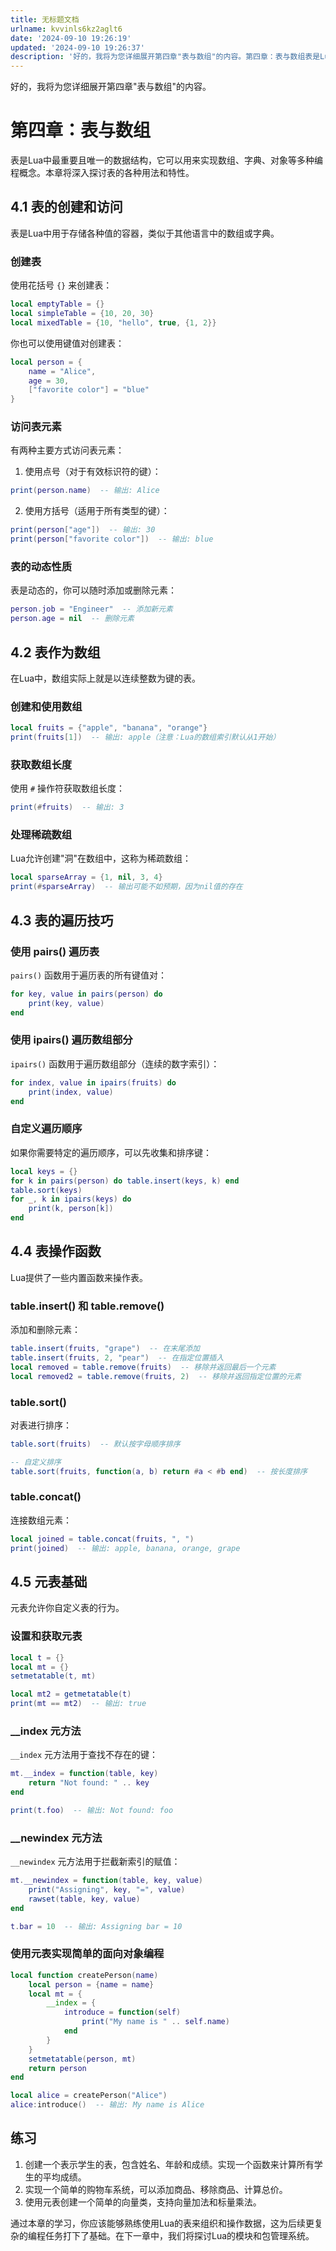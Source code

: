 ```yaml
---
title: 无标题文档
urlname: kvvinls6kz2aglt6
date: '2024-09-10 19:26:19'
updated: '2024-09-10 19:26:37'
description: '好的，我将为您详细展开第四章"表与数组"的内容。第四章：表与数组表是Lua中最重要且唯一的数据结构，它可以用来实现数组、字典、对象等多种编程概念。本章将深入探讨表的各种用法和特性。4.1 表的创建和访问表是Lua中用于存储各种值的容器，类似于其他语言中的数组或字典。创建表使用花括号 {} 来创...'
---
```

好的，我将为您详细展开第四章"表与数组"的内容。

# 第四章：表与数组
表是Lua中最重要且唯一的数据结构，它可以用来实现数组、字典、对象等多种编程概念。本章将深入探讨表的各种用法和特性。

## 4.1 表的创建和访问
表是Lua中用于存储各种值的容器，类似于其他语言中的数组或字典。

### 创建表
使用花括号 `{}` 来创建表：

```lua
local emptyTable = {}
local simpleTable = {10, 20, 30}
local mixedTable = {10, "hello", true, {1, 2}}
```

你也可以使用键值对创建表：

```lua
local person = {
    name = "Alice",
    age = 30,
    ["favorite color"] = "blue"
}
```

### 访问表元素
有两种主要方式访问表元素：

1. 使用点号（对于有效标识符的键）：

```lua
print(person.name)  -- 输出: Alice
```

2. 使用方括号（适用于所有类型的键）：

```lua
print(person["age"])  -- 输出: 30
print(person["favorite color"])  -- 输出: blue
```

### 表的动态性质
表是动态的，你可以随时添加或删除元素：

```lua
person.job = "Engineer"  -- 添加新元素
person.age = nil  -- 删除元素
```

## 4.2 表作为数组
在Lua中，数组实际上就是以连续整数为键的表。

### 创建和使用数组
```lua
local fruits = {"apple", "banana", "orange"}
print(fruits[1])  -- 输出: apple（注意：Lua的数组索引默认从1开始）
```

### 获取数组长度
使用 `#` 操作符获取数组长度：

```lua
print(#fruits)  -- 输出: 3
```

### 处理稀疏数组
Lua允许创建"洞"在数组中，这称为稀疏数组：

```lua
local sparseArray = {1, nil, 3, 4}
print(#sparseArray)  -- 输出可能不如预期，因为nil值的存在
```

## 4.3 表的遍历技巧
### 使用 pairs() 遍历表
`pairs()` 函数用于遍历表的所有键值对：

```lua
for key, value in pairs(person) do
    print(key, value)
end
```

### 使用 ipairs() 遍历数组部分
`ipairs()` 函数用于遍历数组部分（连续的数字索引）：

```lua
for index, value in ipairs(fruits) do
    print(index, value)
end
```

### 自定义遍历顺序
如果你需要特定的遍历顺序，可以先收集和排序键：

```lua
local keys = {}
for k in pairs(person) do table.insert(keys, k) end
table.sort(keys)
for _, k in ipairs(keys) do
    print(k, person[k])
end
```

## 4.4 表操作函数
Lua提供了一些内置函数来操作表。

### table.insert() 和 table.remove()
添加和删除元素：

```lua
table.insert(fruits, "grape")  -- 在末尾添加
table.insert(fruits, 2, "pear")  -- 在指定位置插入
local removed = table.remove(fruits)  -- 移除并返回最后一个元素
local removed2 = table.remove(fruits, 2)  -- 移除并返回指定位置的元素
```

### table.sort()
对表进行排序：

```lua
table.sort(fruits)  -- 默认按字母顺序排序

-- 自定义排序
table.sort(fruits, function(a, b) return #a < #b end)  -- 按长度排序
```

### table.concat()
连接数组元素：

```lua
local joined = table.concat(fruits, ", ")
print(joined)  -- 输出: apple, banana, orange, grape
```

## 4.5 元表基础
元表允许你自定义表的行为。

### 设置和获取元表
```lua
local t = {}
local mt = {}
setmetatable(t, mt)

local mt2 = getmetatable(t)
print(mt == mt2)  -- 输出: true
```

### __index 元方法
`__index` 元方法用于查找不存在的键：

```lua
mt.__index = function(table, key)
    return "Not found: " .. key
end

print(t.foo)  -- 输出: Not found: foo
```

### __newindex 元方法
`__newindex` 元方法用于拦截新索引的赋值：

```lua
mt.__newindex = function(table, key, value)
    print("Assigning", key, "=", value)
    rawset(table, key, value)
end

t.bar = 10  -- 输出: Assigning bar = 10
```

### 使用元表实现简单的面向对象编程
```lua
local function createPerson(name)
    local person = {name = name}
    local mt = {
        __index = {
            introduce = function(self)
                print("My name is " .. self.name)
            end
        }
    }
    setmetatable(person, mt)
    return person
end

local alice = createPerson("Alice")
alice:introduce()  -- 输出: My name is Alice
```

## 练习
1. 创建一个表示学生的表，包含姓名、年龄和成绩。实现一个函数来计算所有学生的平均成绩。
2. 实现一个简单的购物车系统，可以添加商品、移除商品、计算总价。
3. 使用元表创建一个简单的向量类，支持向量加法和标量乘法。

通过本章的学习，你应该能够熟练使用Lua的表来组织和操作数据，这为后续更复杂的编程任务打下了基础。在下一章中，我们将探讨Lua的模块和包管理系统。

